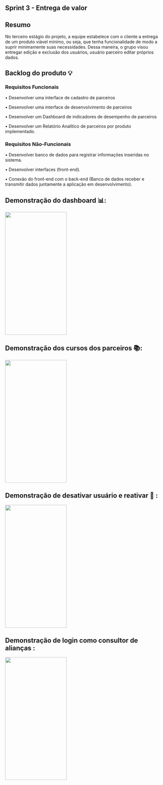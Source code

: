 ## Sprint 3 - Entrega de valor

## Resumo

<p> No terceiro estágio do projeto, a equipe estabelece com o cliente a entrega de um produto viável mínimo, ou seja, que tenha funcionalidade de modo a suprir minimamente suas necessidades. Dessa maneira, o grupo visou entregar edição e exclusão dos usuários, usuário parceiro editar próprios dados.</p>

## Backlog do produto :bulb:
### Requisitos Funcionais
<p> • Desenvolver uma interface de cadastro de parceiros </p>
<p> • Desenvolver uma interface de desenvolvimento de parceiros </p>
<p> • Desenvolver um Dashboard de indicadores de desempenho de parceiros </p>
<p> • Desenvolver um Relatório Analítico de parceiros por produto implementado. </p>

### Requisitos Não-Funcionais
<p> • Desenvolver banco de dados para registrar informações inseridas no sistema. </p>
<p> • Desenvolver interfaces (front-end). </p>
<p> • Conexão do front-end com o back-end (Banco de dados receber e transmitir dados juntamente a aplicação em desenvolvimento). </p>

## Demonstração do dashboard 📊:
<img src="https://github.com/4DeskGroup/API-2024.1/blob/main/docs/gifs_api3/adm_dashboard.gif" width="200" height="400">

## Demonstração dos cursos dos parceiros 📚:
<img src="https://github.com/4DeskGroup/API-2024.1/blob/main/docs/gifs_api3/adm_cursos.gif" width="200" height="400">

## Demonstração de desativar usuário e reativar 👥 :
<img src="https://github.com/4DeskGroup/API-2024.1/blob/main/docs/gifs_api3/adm_gerenciar_usuario.gif" width="200" height="400">

## Demonstração de login como consultor de alianças :
<img src="https://github.com/4DeskGroup/API-2024.1/blob/main/docs/gifs_api3/login_consultor.gif" width="200" height="400">

